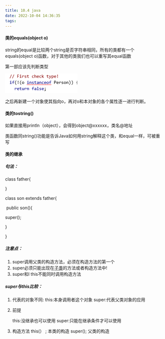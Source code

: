 ```yaml
---
title: 10.4 java
date: 2022-10-04 14:36:35
tags:
---
```


#### 类的equals(object o)

string的equal是比较两个string是否字符串相同，所有的类都有一个equals(object o)函数，对于其他的类我们也可以重写其equal函数

第一部应该先判断类型

![image-20221004143940423](10-4-java/image-20221004143940423.png)

之后再新建一个对象使其指向o，再对o和本对象的各个属性逐一进行判断。

#### 类的tostring()

如果直接用println（object），会得到object@xxxxxx，类名@地址

类函数同string()功能是告诉Java如何用string解释这个类，和equal一样，可被重写

#### 类的继承

##### 句法：

class father{

}

class son extends father{

​		public son(){

super();

}

}

##### 注意点：

1. super调用父类的构造方法，必须在构造方法的第一个
2. super必须只能出现在[子类](https://so.csdn.net/so/search?q=子类&spm=1001.2101.3001.7020)的方法或者构造方法中!
3. super和l this不能同时调用构造方法

##### super与this比较：

1. 代表的对象不同:
   this:本身调用者这个对象
   super:代表父类对象的应用

2. 前提

   this:没继承也可以使用
   super:只能在继承条件才可以使用

3. 构造方法
   this(） ; 本类的构造
   super(); 父类的构造
